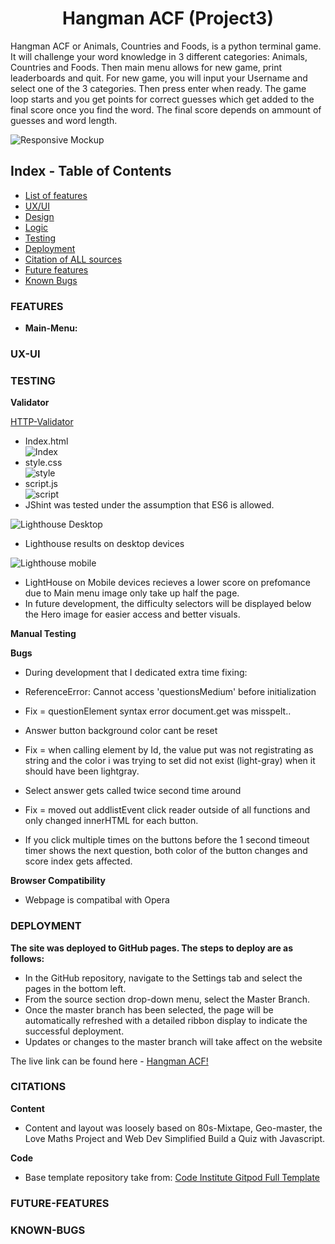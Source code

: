<h1 align="center"> Hangman ACF (Project3)</h1>

Hangman ACF or Animals, Countries and Foods, is a python terminal game. It will challenge your word knowledge in 3 different categories: Animals, Countries and Foods.
Then main menu allows for new game, print leaderboards and quit. For new game, you will input your Username and select one of the 3 categories. Then press enter when ready.
The game loop starts and you get points for correct guesses which get added to the final score once you find the word. The final score depends on ammount of guesses and word length.

![Responsive Mockup]()

## Index - Table of Contents
* [List of features](#features)
* [UX/UI](#ux-ui)
* [Design](#design)
* [Logic](#logic)
* [Testing](#testing)
* [Deployment](#deployment)
* [Citation of ALL sources](#citations)
* [Future features](#future-features)
* [Known Bugs](#know-bugs)

### FEATURES

- __Main-Menu:__ <br>


### UX-UI

### TESTING

__Validator__

[HTTP-Validator](https://validator.w3.org/nu/)
- Index.html <br>
![Index](documentation/images/passed.PNG)
- style.css <br>
![style](documentation/images/passed-css.PNG)
- script.js <br>
![script](documentation/images/jshint-result-assuming-ES6.PNG)
- JShint was tested under the assumption that ES6 is allowed.<br>

![Lighthouse Desktop](documentation/images/light-house-desktop.PNG)
- Lighthouse results on desktop devices <br>

![Lighthouse mobile](documentation/images/light-house-mobile.PNG)
- LightHouse on Mobile devices recieves a lower score on prefomance due to Main menu image only take up half the page.
- In future development, the difficulty selectors will be displayed below the Hero image for easier access and better visuals.


__Manual Testing__





__Bugs__
- During development that I dedicated extra time fixing:
- ReferenceError: Cannot access 'questionsMedium' before initialization 
- Fix = questionElement syntax error document.get was misspelt..

- Answer button background color cant be reset
- Fix = when calling element by Id, the value put was not registrating as string and the color i was trying to set did not exist (light-gray) when it should have been lightgray.

- Select answer gets called twice second time around
- Fix = moved out addlistEvent click reader outside of all functions and only changed innerHTML for each button.

- If you click multiple times on the buttons before the 1 second timeout timer shows the next question, both color of the button changes and score index gets affected.


__Browser Compatibility__

- Webpage is compatibal with Opera


### DEPLOYMENT

__The site was deployed to GitHub pages. The steps to deploy are as follows:__
- In the GitHub repository, navigate to the Settings tab and select the pages in the bottom left. 
- From the source section drop-down menu, select the Master Branch.
- Once the master branch has been selected, the page will be automatically refreshed with a detailed ribbon display to indicate the successful deployment.
- Updates or changes to the master branch will take affect on the website

The live link can be found here - [Hangman ACF!](https://hangman-acf.herokuapp.com)


### CITATIONS

__Content__
- Content and layout was loosely based on 80s-Mixtape, Geo-master, the Love Maths Project and Web Dev Simplified Build a Quiz with Javascript.

__Code__
- Base template repository take from: [Code Institute Gitpod Full Template](https://github.com/Code-Institute-Org/gitpod-full-template) 


### FUTURE-FEATURES


### KNOWN-BUGS

